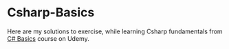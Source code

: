 # Csharp-Basics
Here are my solutions to exercise, while learning Csharp fundamentals from [C# Basics](https://www.udemy.com/course/csharp-tutorial-for-beginners/) course on Udemy.
